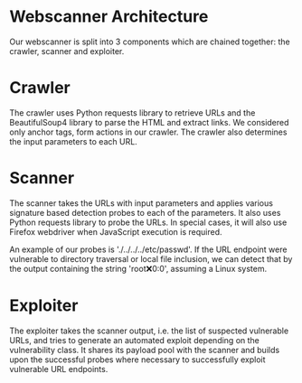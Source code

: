 # Webscanner Architecture

Our webscanner is split into 3 components which are chained together: the crawler, scanner and exploiter.

# Crawler

The crawler uses Python requests library to retrieve URLs and the BeautifulSoup4 library to parse the HTML and extract links. We considered only anchor tags, form actions in our crawler. The crawler also determines the input parameters to each URL.

# Scanner

The scanner takes the URLs with input parameters and applies various signature based detection probes to each of the parameters. It also uses Python requests library to probe the URLs. In special cases, it will also use Firefox webdriver when JavaScript execution is required.

An example of our probes is './../../../etc/passwd'. If the URL endpoint were vulnerable to directory traversal or local file inclusion, we can detect that by the output containing the string 'root:x:0:0', assuming a Linux system.

# Exploiter

The exploiter takes the scanner output, i.e. the list of suspected vulnerable URLs, and tries to generate an automated exploit depending on the vulnerability class. It shares its payload pool with the scanner and builds upon the successful probes where necessary to successfully exploit vulnerable URL endpoints.
